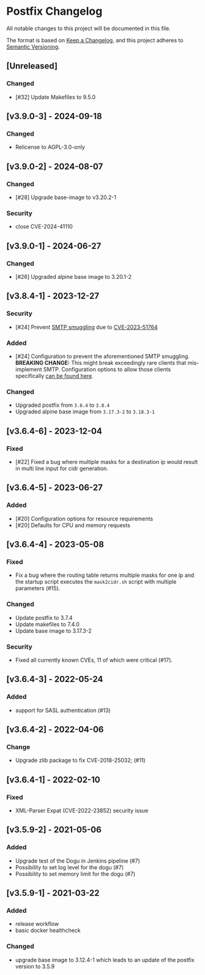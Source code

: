 # Postfix Changelog
All notable changes to this project will be documented in this file.

The format is based on [Keep a Changelog](https://keepachangelog.com/en/1.0.0/),
and this project adheres to [Semantic Versioning](https://semver.org/spec/v2.0.0.html).

## [Unreleased]
### Changed
- [#32] Update Makefiles to 9.5.0
## [v3.9.0-3] - 2024-09-18
### Changed
- Relicense to AGPL-3.0-only

## [v3.9.0-2] - 2024-08-07
### Changed
- [#28] Upgrade base-image to v3.20.2-1

### Security
- close CVE-2024-41110

## [v3.9.0-1] - 2024-06-27
### Changed
- [#26] Upgraded alpine base image to 3.20.1-2

## [v3.8.4-1] - 2023-12-27
### Security
- [#24] Prevent [SMTP smuggling](https://www.postfix.org/smtp-smuggling.html) due to [CVE-2023-51764](https://nvd.nist.gov/vuln/detail/CVE-2023-51764)
### Added
- [#24] Configuration to prevent the aforementioned SMTP smuggling.  
  **BREAKING CHANGE:** This might break exceedingly rare clients that mis-implement SMTP.
  Configuration options to allow those clients specifically
  [can be found here](docs/operations/Configure_Dogu_en.md#client-exclusions-for-bare-newlines).
### Changed
- Upgraded postfix from `3.6.4` to `3.8.4`
- Upgraded alpine base image from `3.17.3-2` to `3.18.3-1`

## [v3.6.4-6] - 2023-12-04
### Fixed
- [#22] Fixed a bug where multiple masks for a destination ip would result in multi line input for cidr generation.

## [v3.6.4-5] - 2023-06-27
### Added
- [#20] Configuration options for resource requirements
- [#20] Defaults for CPU and memory requests

## [v3.6.4-4] - 2023-05-08
### Fixed
- Fix a bug where the routing table returns multiple masks for one ip and the startup script executes
  the `mask2cidr.sh` script with multiple parameters (#15).

### Changed
- Update postfix to 3.7.4
- Update makefiles to 7.4.0
- Update base image to 3.17.3-2

### Security
- Fixed all currently known CVEs, 11 of which were critical (#17).

## [v3.6.4-3] - 2022-05-24
### Added
- support for SASL authentication (#13)

## [v3.6.4-2] - 2022-04-06
### Change
- Upgrade zlib package to fix CVE-2018-25032; (#11)

## [v3.6.4-1] - 2022-02-10
### Fixed
- XML-Parser Expat (CVE-2022-23852) security issue

## [v3.5.9-2] - 2021-05-06
### Added
- Upgrade test of the Dogu in Jenkins pipeline (#7)
- Possibility to set log level for the dogu (#7)
- Possibility to set memory limit for the dogu (#7)
 
## [v3.5.9-1] - 2021-03-22
### Added
- release workflow
- basic docker healthcheck

### Changed
- upgrade base image to 3.12.4-1 which leads to an update of the postfix version to 3.5.9
